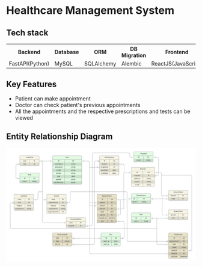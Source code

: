 # Healthcare Management System

## Tech stack
<table>
<tr>
<th>Backend</th>
<th>Database</th>
<th>ORM</th>
<th>DB Migration</th>
<th>Frontend</th>
<th>Platform</th>
</tr>
<tr>
<td>FastAPI(Python)</td>
<td>MySQL</td>
<td>SQLAlchemy</td>
<td>Alembic</td>
<td>ReactJS(JavaScript)</td>
<td>Docker</td>
</tr>
</table>

## Key Features
- Patient can make appointment
- Doctor can check patient's previous appointments
- All the appointments and the respective prescriptions and tests can be viewed


## Entity Relationship Diagram
![Entity Relationship Diagram](images/erd.png)